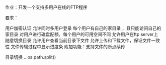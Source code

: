 作业：开发一个支持多用户在线的FTP程序

要求：

用户加密认证
允许同时多用户登录
每个用户有自己的家目录 ，且只能访问自己的家目录
对用户进行磁盘配额，每个用户的可用空间不同
允许用户在ftp server上随意切换目录
允许用户查看当前目录下文件
允许上传和下载文件，保证文件一致性
文件传输过程中显示进度条
附加功能：支持文件的断点续传


目录切换 ..     os.path.split()